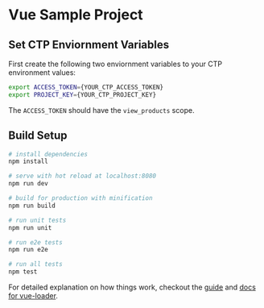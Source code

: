 # Vue Sample Project

## Set CTP Enviornment Variables
First create the following two enviornment variables to your CTP environment values:
```sh
export ACCESS_TOKEN={YOUR_CTP_ACCESS_TOKEN}
export PROJECT_KEY={YOUR_CTP_PROJECT_KEY}
```
The `ACCESS_TOKEN` should have the `view_products` scope.
 
## Build Setup

``` bash
# install dependencies
npm install

# serve with hot reload at localhost:8080
npm run dev

# build for production with minification
npm run build

# run unit tests
npm run unit

# run e2e tests
npm run e2e

# run all tests
npm test
```

For detailed explanation on how things work, checkout the [guide](http://vuejs-templates.github.io/webpack/) and [docs for vue-loader](http://vuejs.github.io/vue-loader).
